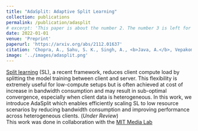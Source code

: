 ```yaml
---
title: "AdaSplit: Adaptive Split Learning"
collection: publications
permalink: /publication/adasplit
# excerpt: 'This paper is about the number 2. The number 3 is left for future work.'
date: 2022-01-01
venue: 'Preprint'
paperurl: 'https://arxiv.org/abs/2112.01637'
citation: 'Chopra, A., Sahu, S. K., Singh, A., <b>Java, A.</b>, Vepakomma, P., Sharma, V., & Raskar, R. (2021). AdaSplit: Adaptive Trade-offs for Resource-constrained Distributed Deep Learning. arXiv preprint arXiv:2112.01637.'
image: '../images/adasplit.png'
---
```

[Split learning](https://splitlearning.mit.edu/) (SL), a recent framework, reduces client compute load by splitting the model training between client and server. This flexibility is extremely useful for low-compute setups but is often achieved at cost of increase in bandwidth consumption and may result in sub-optimal convergence, especially when client data is heterogeneous. In this work, we introduce AdaSplit which enables efficiently scaling SL to low resource scenarios by reducing bandwidth consumption and improving performance across heterogeneous clients. (<i>Under Review</i>)<br>
This work was done in collaboration with the [MIT Media Lab](https://www.media.mit.edu/)
